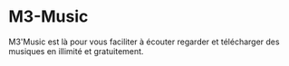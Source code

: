# M3-Music
M3'Music est là pour vous faciliter à écouter regarder et télécharger des musiques en illimité et gratuitement.
